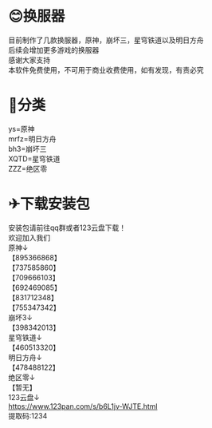 # 😊换服器  
目前制作了几款换服器，原神，崩坏三，星穹铁道以及明日方舟  
后续会增加更多游戏的换服器  
感谢大家支持  
本软件免费使用，不可用于商业收费使用，如有发现，有责必究  
# 🌳分类  
ys=原神   
mrfz=明日方舟  
bh3=崩坏三  
XQTD=星穹铁道  
ZZZ=绝区零
  
# ✈下载安装包  
安装包请前往qq群或者123云盘下载！  
欢迎加入我们  
原神↓  
【895366868】  
【737585860】  
【709666103】  
【692469085】  
【831712348】  
【755347342】  
崩坏3↓    
【398342013】  
星穹铁道↓    
【460513320】  
明日方舟↓    
【478488122】  
绝区零↓  
【暂无】  
123云盘↓  
https://www.123pan.com/s/b6L1jv-WJTE.html  
提取码:1234  

